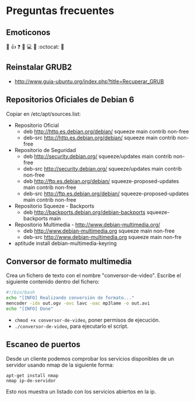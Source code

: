 

# Preguntas frecuentes

## Emoticonos

:eyes:
:+1:
:question:
:pushpin:
:computer:
:card_index:
:octocat:
:dizzy:

## Reinstalar GRUB2

* http://www.guia-ubuntu.org/index.php?title=Recuperar_GRUB

## Repositorios Oficiales de Debian 6

Copiar en /etc/apt/sources.list:

* Repositorio Oficial
    * deb http://http.es.debian.org/debian/ squeeze main contrib non-free
    * deb-src http://http.es.debian.org/debian/ squeeze main contrib non-free
* Repositorio de Seguridad
    * deb http://security.debian.org/ squeeze/updates main contrib non-free
    * deb-src http://security.debian.org/ squeeze/updates main contrib non-free
    * deb http://ftp.es.debian.org/debian/ squeeze-proposed-updates main contrib non-free
    * deb-src http://ftp.es.debian.org/debian/ squeeze-proposed-updates main contrib non-free
* Repositorio Squeeze - Backports
    * deb http://backports.debian.org/debian-backports squeeze-backports main
* Repositorio Multimedia - http://www.debian-multimedia.org/
    * deb http://www.debian-multimedia.org squeeze main non-free
    * deb-src http://www.debian-multimedia.org squeeze main non-fre
* aptitude install debian-multimedia-keyring

## Conversor de formato multimedia

Crea un fichero de texto con el nombre "conversor-de-video". Escribe el siguiente contenido dentro del fichero:

```bash
#!/bin/bash
echo "[INFO] Realizando conversión de formato..."
mencoder -idx out.ogv -ovc lavc -oac mp3lame -o out.avi
echo "[INFO] Done"
```

* `chmod +x conversor-de-video`, poner permisos de ejecución.
* `./conversor-de-video`, para ejecutarlo el script.

## Escaneo de puertos

Desde un cliente podemos comprobar los servicios disponibles de un servidor usando nmap de la siguiente forma:
```
apt-get install nmap
nmap ip-de-servidor
```
Esto nos muestra un listado con los servicios abiertos en la ip.
